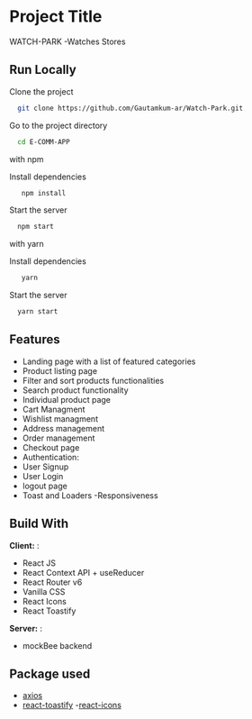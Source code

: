 # Project Title

WATCH-PARK -Watches Stores



## Run Locally

Clone the project

```bash
  git clone https://github.com/Gautamkum-ar/Watch-Park.git
```

Go to the project directory

```bash
  cd E-COMM-APP
```

with npm

Install dependencies

```bash
   npm install
```

Start the server

```bash
  npm start
```

with yarn

Install dependencies

```bash
   yarn
```

Start the server

```bash
  yarn start
```

## Features

- Landing page with a list of featured categories
- Product listing page
- Filter and sort products functionalities
- Search product functionality
- Individual product page
- Cart Managment
- Wishlist managment
- Address management
- Order management
- Checkout page
- Authentication:
- User Signup
- User Login
- logout page
- Toast and Loaders
-Responsiveness

## Build With

**Client:** :

- React JS
- React Context API + useReducer
- React Router v6
- Vanilla CSS
- React Icons
- React Toastify

**Server:** :

- mockBee backend

## Package used

- [axios](https://www.npmjs.com/package/axios)
- [react-toastify](https://www.npmjs.com/package/react-toastify)
-[react-icons](https://www.npmjs.com/package/react-icons)

